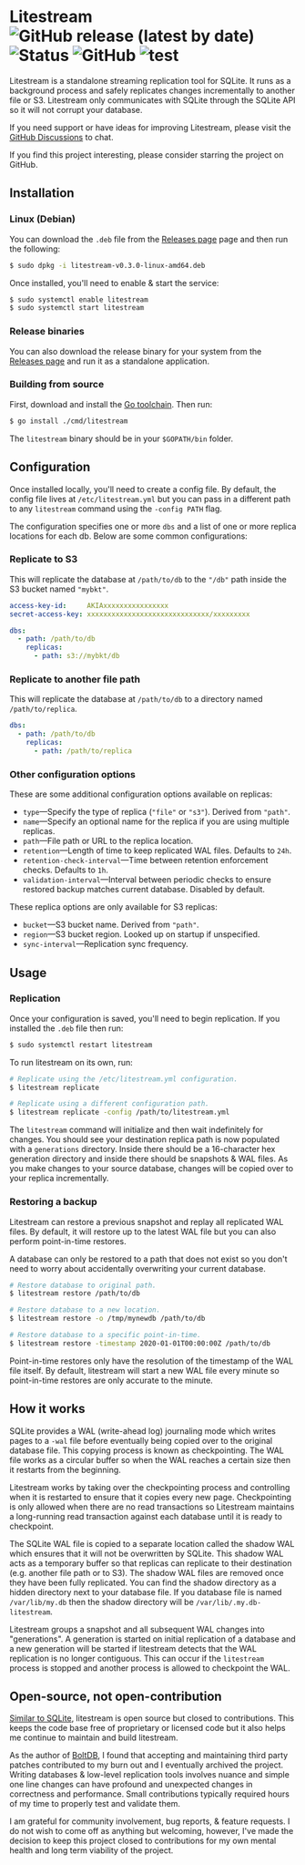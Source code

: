 Litestream
![GitHub release (latest by date)](https://img.shields.io/github/v/release/benbjohnson/litestream)
![Status](https://img.shields.io/badge/status-beta-blue)
![GitHub](https://img.shields.io/github/license/benbjohnson/litestream)
![test](https://github.com/benbjohnson/litestream/workflows/test/badge.svg)
==========

Litestream is a standalone streaming replication tool for SQLite. It runs as a
background process and safely replicates changes incrementally to another file
or S3. Litestream only communicates with SQLite through the SQLite API so it
will not corrupt your database.

If you need support or have ideas for improving Litestream, please visit the
[GitHub Discussions](https://github.com/benbjohnson/litestream/discussions) to
chat. 

If you find this project interesting, please consider starring the project on
GitHub.


## Installation

### Linux (Debian)

You can download the `.deb` file from the [Releases page][releases] page and
then run the following:

```sh
$ sudo dpkg -i litestream-v0.3.0-linux-amd64.deb
```

Once installed, you'll need to enable & start the service:

```sh
$ sudo systemctl enable litestream
$ sudo systemctl start litestream
```


### Release binaries

You can also download the release binary for your system from the
[Releases page][releases] and run it as a standalone application.


### Building from source

First, download and install the [Go toolchain](https://golang.org/). Then run:

```sh
$ go install ./cmd/litestream
```

The `litestream` binary should be in your `$GOPATH/bin` folder.


## Configuration

Once installed locally, you'll need to create a config file. By default, the
config file lives at `/etc/litestream.yml` but you can pass in a different
path to any `litestream` command using the `-config PATH` flag.

The configuration specifies one or more `dbs` and a list of one or more replica
locations for each db. Below are some common configurations:

### Replicate to S3

This will replicate the database at `/path/to/db` to the `"/db"` path inside
the S3 bucket named `"mybkt"`.

```yaml
access-key-id:     AKIAxxxxxxxxxxxxxxxx
secret-access-key: xxxxxxxxxxxxxxxxxxxxxxxxxxxxxx/xxxxxxxxx

dbs:
  - path: /path/to/db
    replicas:
      - path: s3://mybkt/db
```

### Replicate to another file path

This will replicate the database at `/path/to/db` to a directory named
`/path/to/replica`.

```yaml
dbs:
  - path: /path/to/db
    replicas:
      - path: /path/to/replica
```


### Other configuration options

These are some additional configuration options available on replicas:

- `type`—Specify the type of replica (`"file"` or `"s3"`). Derived from `"path"`.
- `name`—Specify an optional name for the replica if you are using multiple replicas.
- `path`—File path or URL to the replica location.
- `retention`—Length of time to keep replicated WAL files. Defaults to `24h`.
- `retention-check-interval`—Time between retention enforcement checks. Defaults to `1h`.
- `validation-interval`—Interval between periodic checks to ensure restored backup matches current database. Disabled by default.

These replica options are only available for S3 replicas:

- `bucket`—S3 bucket name. Derived from `"path"`.
- `region`—S3 bucket region. Looked up on startup if unspecified.
- `sync-interval`—Replication sync frequency.


## Usage

### Replication

Once your configuration is saved, you'll need to begin replication. If you
installed the `.deb` file then run:

```sh
$ sudo systemctl restart litestream
```

To run litestream on its own, run:

```sh
# Replicate using the /etc/litestream.yml configuration.
$ litestream replicate

# Replicate using a different configuration path.
$ litestream replicate -config /path/to/litestream.yml
```

The `litestream` command will initialize and then wait indefinitely for changes.
You should see your destination replica path is now populated with a
`generations` directory. Inside there should be a 16-character hex generation
directory and inside there should be snapshots & WAL files. As you make changes
to your source database, changes will be copied over to your replica incrementally.


### Restoring a backup

Litestream can restore a previous snapshot and replay all replicated WAL files.
By default, it will restore up to the latest WAL file but you can also perform
point-in-time restores.

A database can only be restored to a path that does not exist so you don't need
to worry about accidentally overwriting your current database.

```sh
# Restore database to original path.
$ litestream restore /path/to/db

# Restore database to a new location.
$ litestream restore -o /tmp/mynewdb /path/to/db

# Restore database to a specific point-in-time.
$ litestream restore -timestamp 2020-01-01T00:00:00Z /path/to/db
```

Point-in-time restores only have the resolution of the timestamp of the WAL file
itself. By default, litestream will start a new WAL file every minute so
point-in-time restores are only accurate to the minute.



## How it works

SQLite provides a WAL (write-ahead log) journaling mode which writes pages to
a `-wal` file before eventually being copied over to the original database file.
This copying process is known as checkpointing. The WAL file works as a circular
buffer so when the WAL reaches a certain size then it restarts from the beginning.

Litestream works by taking over the checkpointing process and controlling when
it is restarted to ensure that it copies every new page. Checkpointing is only
allowed when there are no read transactions so Litestream maintains a
long-running read transaction against each database until it is ready to
checkpoint.

The SQLite WAL file is copied to a separate location called the shadow WAL which
ensures that it will not be overwritten by SQLite. This shadow WAL acts as a
temporary buffer so that replicas can replicate to their destination (e.g.
another file path or to S3). The shadow WAL files are removed once they have
been fully replicated. You can find the shadow directory as a hidden directory
next to your database file. If you database file is named `/var/lib/my.db` then
the shadow directory will be `/var/lib/.my.db-litestream`.

Litestream groups a snapshot and all subsequent WAL changes into "generations".
A generation is started on initial replication of a database and a new
generation will be started if litestream detects that the WAL replication is
no longer contiguous. This can occur if the `litestream` process is stopped and
another process is allowed to checkpoint the WAL.



## Open-source, not open-contribution

[Similar to SQLite](https://www.sqlite.org/copyright.html), litestream is open
source but closed to contributions. This keeps the code base free of proprietary
or licensed code but it also helps me continue to maintain and build litestream.

As the author of [BoltDB](https://github.com/boltdb/bolt), I found that
accepting and maintaining third party patches contributed to my burn out and
I eventually archived the project. Writing databases & low-level replication
tools involves nuance and simple one line changes can have profound and
unexpected changes in correctness and performance. Small contributions
typically required hours of my time to properly test and validate them.

I am grateful for community involvement, bug reports, & feature requests. I do
not wish to come off as anything but welcoming, however, I've
made the decision to keep this project closed to contributions for my own
mental health and long term viability of the project.


[releases]: https://github.com/benbjohnson/litestream/releases
